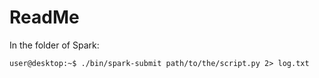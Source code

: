 # ReadMe

In the folder of Spark:

```console
user@desktop:~$ ./bin/spark-submit path/to/the/script.py 2> log.txt
```
